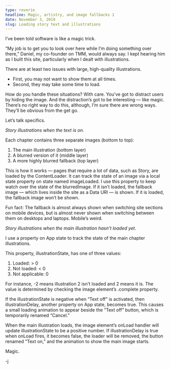 ```yaml
---
type: reverie
headline: Magic, artistry, and image fallbacks 1
date: November 3, 2019
slug: Loading story text and illustrations
---
```


I’ve been told software is like a magic trick. 

“My job is to get you to look over here while I’m doing something over there,” Daniel, my co-founder on TMM, would always say. I kept hearing him as I built this site, particularly when I dealt with illustrations. 

There are at least two issues with large, high-quality illustrations. 

- First, you may not want to show them at all times.
- Second, they may take some time to load.

How do you handle these situations? With care. You’ve got to distract users by hiding the image. And the distraction’s got to be interesting — like magic. There’s no right way to do this, although, I’m sure there are wrong ways. They’ll be obvious from the get go.

Let’s talk specifics.

*Story illustrations when the text is on.*

Each chapter contains three separate images (bottom to top): 

1. The main illustration (bottom layer)
2. A blurred version of it (middle layer)
3. A more highly blurred fallback (top layer)

This is how it works — pages that require a lot of data, such as Story, are loaded by the ContentLoader. It can track the state of an image via a local state property on state named imageLoaded. I use this property to keep watch over the state of the blurredImage. If it isn’t loaded, the fallback image — which lives inside the site as a Data URI — is shown. If it is loaded, the fallback image won’t be shown. 

Fun fact: The fallback is almost always shown when switching site sections on mobile devices, but is almost never shown when switching between them on desktops and laptops. Mobile’s weird.

*Story illustrations when the main illustration hasn’t loaded yet.*

I use a property on App state to track the state of the main chapter illustrations.

This property, illustrationState, has one of three values:

1. Loaded: > 0 
2. Not loaded: < 0 
3. Not applicable: 0 

For instance, -2 means illustration 2 isn't loaded and 2 means it is. The value is determined by checking the image element’s .complete property. 

If the illustrationState is negative when “Text off” is activated, then illustrationDelay, another property on App state, becomes true. This causes a small loading animation to appear beside the “Text off” button, which is temporarily renamed “Cancel.”

When the main illustration loads, the image element’s onLoad handler will update illustrationState to be a positive number. If illustrationDelay is true when onLoad fires, it becomes false, the loader will be removed, the button renamed “Text on,” and the animation to show the main image starts.

Magic. 

-j